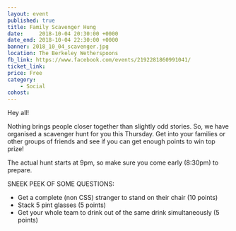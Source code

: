 ```yaml
---
layout: event
published: true
title: Family Scavenger Hung
date:     2018-10-04 20:30:00 +0000
date_end: 2018-10-04 22:30:00 +0000 
banner: 2018_10_04_scavenger.jpg
location: The Berkeley Wetherspoons
fb_link: https://www.facebook.com/events/2192281860991041/
ticket_link:
price: Free
category:
    - Social
cohost: 
---
```


Hey all! 

Nothing brings people closer together than slightly odd stories.
So, we have organised a scavenger hunt for you this Thursday. 
Get into your families or other groups of friends and see if you can get enough points to win top prize!

The actual hunt starts at 9pm, so make sure you come early (8:30pm) to prepare.

SNEEK PEEK OF SOME QUESTIONS:
- Get a complete (non CSS) stranger to stand on their chair (10 points)
- Stack 5 pint glasses (5 points)
- Get your whole team to drink out of the same drink simultaneously (5 points)
